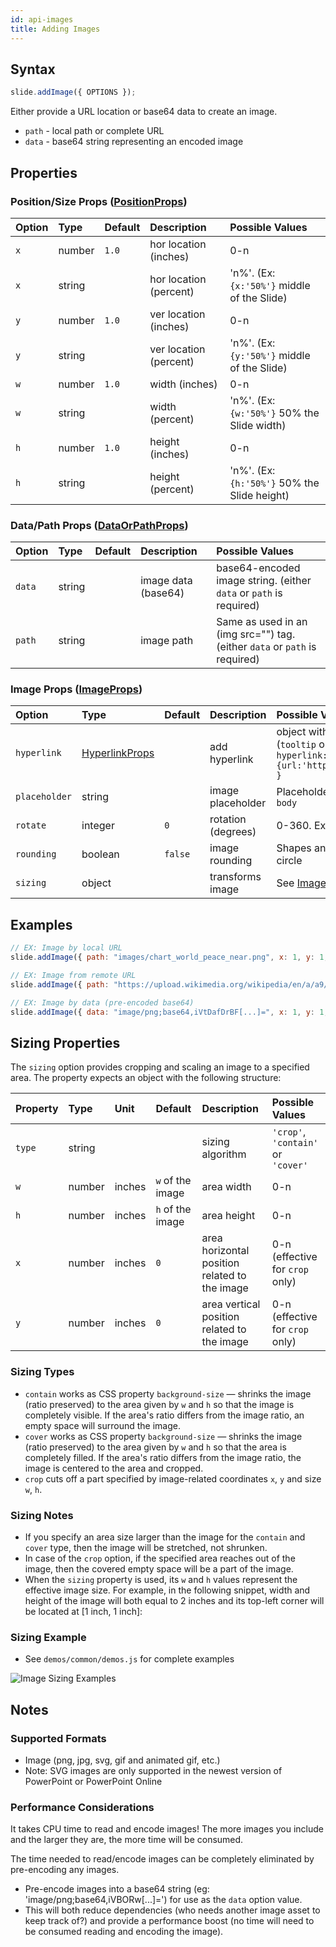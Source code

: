 ```yaml
---
id: api-images
title: Adding Images
---
```


## Syntax

```javascript
slide.addImage({ OPTIONS });
```

Either provide a URL location or base64 data to create an image.

-   `path` - local path or complete URL
-   `data` - base64 string representing an encoded image

## Properties

### Position/Size Props ([PositionProps](/PptxGenJS/docs/types.html#position-props))

| Option | Type   | Default | Description            | Possible Values                              |
| :----- | :----- | :------ | :--------------------- | :------------------------------------------- |
| `x`    | number | `1.0`   | hor location (inches)  | 0-n                                          |
| `x`    | string |         | hor location (percent) | 'n%'. (Ex: `{x:'50%'}` middle of the Slide)  |
| `y`    | number | `1.0`   | ver location (inches)  | 0-n                                          |
| `y`    | string |         | ver location (percent) | 'n%'. (Ex: `{y:'50%'}` middle of the Slide)  |
| `w`    | number | `1.0`   | width (inches)         | 0-n                                          |
| `w`    | string |         | width (percent)        | 'n%'. (Ex: `{w:'50%'}` 50% the Slide width)  |
| `h`    | number | `1.0`   | height (inches)        | 0-n                                          |
| `h`    | string |         | height (percent)       | 'n%'. (Ex: `{h:'50%'}` 50% the Slide height) |

### Data/Path Props ([DataOrPathProps](/PptxGenJS/docs/types.html#datapath-props-dataorpathprops))

| Option | Type   | Default | Description         | Possible Values                                                            |
| :----- | :----- | :------ | :------------------ | :------------------------------------------------------------------------- |
| `data` | string |         | image data (base64) | base64-encoded image string. (either `data` or `path` is required)         |
| `path` | string |         | image path          | Same as used in an (img src="") tag. (either `data` or `path` is required) |

### Image Props ([ImageProps](/PptxGenJS/docs/types.html#datapath-props-dataorpathprops))

| Option        | Type                                                                        | Default | Description        | Possible Values                                                                                   |
| :------------ | :-------------------------------------------------------------------------- | :------ | :----------------- | :------------------------------------------------------------------------------------------------ |
| `hyperlink`   | [HyperlinkProps](/PptxGenJS/docs/types.html#hyperlink-props-hyperlinkprops) |         | add hyperlink      | object with `url` or `slide` (`tooltip` optional). Ex: `{ hyperlink:{url:'https://github.com'} }` |
| `placeholder` | string                                                                      |         | image placeholder  | Placeholder location `title`, `body`                                                              |
| `rotate`      | integer                                                                     | `0`     | rotation (degrees) | 0-360. Ex: `{rotate:180}`                                                                         |
| `rounding`    | boolean                                                                     | `false` | image rounding     | Shapes an image into a circle                                                                     |
| `sizing`      | object                                                                      |         | transforms image   | See [Image Sizing](#sizing-properties)                                                            |

## Examples

```javascript
// EX: Image by local URL
slide.addImage({ path: "images/chart_world_peace_near.png", x: 1, y: 1, w: 4, h: 4 });

// EX: Image from remote URL
slide.addImage({ path: "https://upload.wikimedia.org/wikipedia/en/a/a9/Example.jpg", x: 1, y: 1, w: 4, h: 4 });

// EX: Image by data (pre-encoded base64)
slide.addImage({ data: "image/png;base64,iVtDafDrBF[...]=", x: 1, y: 1, w: 4, h: 4 });
```

## Sizing Properties

The `sizing` option provides cropping and scaling an image to a specified area. The property expects an object with the following structure:

| Property | Type   | Unit   | Default          | Description                                   | Possible Values                    |
| :------- | :----- | :----- | :--------------- | :-------------------------------------------- | :--------------------------------- |
| `type`   | string |        |                  | sizing algorithm                              | `'crop'`, `'contain'` or `'cover'` |
| `w`      | number | inches | `w` of the image | area width                                    | 0-n                                |
| `h`      | number | inches | `h` of the image | area height                                   | 0-n                                |
| `x`      | number | inches | `0`              | area horizontal position related to the image | 0-n (effective for `crop` only)    |
| `y`      | number | inches | `0`              | area vertical position related to the image   | 0-n (effective for `crop` only)    |

### Sizing Types

-   `contain` works as CSS property `background-size` — shrinks the image (ratio preserved) to the area given by `w` and `h` so that the image is completely visible. If the area's ratio differs from the image ratio, an empty space will surround the image.
-   `cover` works as CSS property `background-size` — shrinks the image (ratio preserved) to the area given by `w` and `h` so that the area is completely filled. If the area's ratio differs from the image ratio, the image is centered to the area and cropped.
-   `crop` cuts off a part specified by image-related coordinates `x`, `y` and size `w`, `h`.

### Sizing Notes

-   If you specify an area size larger than the image for the `contain` and `cover` type, then the image will be stretched, not shrunken.
-   In case of the `crop` option, if the specified area reaches out of the image, then the covered empty space will be a part of the image.
-   When the `sizing` property is used, its `w` and `h` values represent the effective image size. For example, in the following snippet, width and height of the image will both equal to 2 inches and its top-left corner will be located at [1 inch, 1 inch]:

### Sizing Example

-   See `demos/common/demos.js` for complete examples

![Image Sizing Examples](/PptxGenJS/docs/assets/ex-image-sizing.png)

## Notes

### Supported Formats

-   Image (png, jpg, svg, gif and animated gif, etc.)
-   Note: SVG images are only supported in the newest version of PowerPoint or PowerPoint Online

### Performance Considerations

It takes CPU time to read and encode images! The more images you include and the larger they are, the more time will be consumed.

The time needed to read/encode images can be completely eliminated by pre-encoding any images.

-   Pre-encode images into a base64 string (eg: 'image/png;base64,iVBORw[...]=') for use as the `data` option value.
-   This will both reduce dependencies (who needs another image asset to keep track of?) and provide a performance
    boost (no time will need to be consumed reading and encoding the image).
